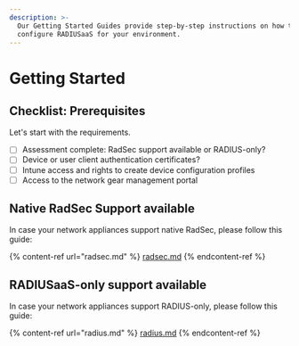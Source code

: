 ```yaml
---
description: >-
  Our Getting Started Guides provide step-by-step instructions on how to
  configure RADIUSaaS for your environment.
---
```


# Getting Started

## Checklist: Prerequisites

Let's start with the requirements.

* [ ] Assessment complete: RadSec support available or RADIUS-only?
* [ ] Device or user client authentication certificates?
* [ ] Intune access and rights to create device configuration profiles
* [ ] Access to the network gear management portal

## Native RadSec Support available

In case your network appliances support native RadSec, please follow this guide:

{% content-ref url="radsec.md" %}
[radsec.md](radsec.md)
{% endcontent-ref %}

## RADIUSaaS-only support available

In case your network appliances support RADIUS-only, please follow this guide:

{% content-ref url="radius.md" %}
[radius.md](radius.md)
{% endcontent-ref %}
